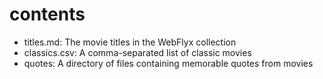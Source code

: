 # contents

- titles.md: The movie titles in the WebFlyx collection
- classics.csv: A comma-separated list of classic movies
- quotes: A directory of files containing memorable quotes from movies

